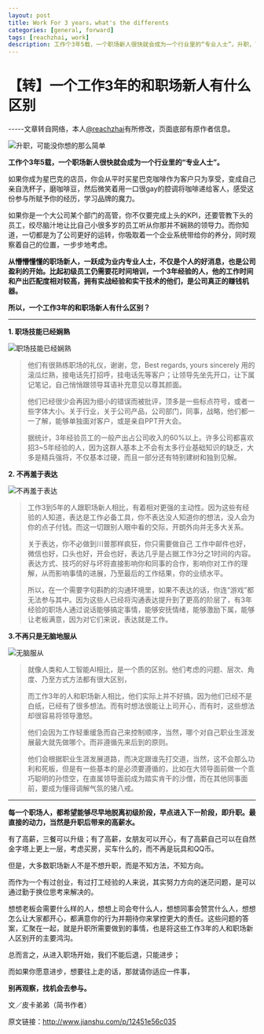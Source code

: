 ```yaml
---
layout: post
title: Work For 3 years，what's the differents
categories: [general, forward]
tags: [reachzhai, work]
description: 工作个3年5载，一个职场新人很快就会成为一个行业里的“专业人士”。升职，可能没你想的那么简单。所以，一个工作3年的和职场新人有什么区别？……<阅读全文>
---
```

# 【转】一个工作3年的和职场新人有什么区别 #
-----文章转自网络，本人[@reachzhai](https://twitter.com/reachzhai "ReachZhai")有所修改，页面底部有原作者信息。

![升职，可能没你想的那么简单](http://upload-images.jianshu.io/upload_images/45202-ec7c142aded690c8.jpg?imageMogr2/auto-orient/strip%7CimageView2/2/w/1240)

**工作个3年5载，一个职场新人很快就会成为一个行业里的“专业人士”。**


如果你成为星巴克的店员，你会从平时买星巴克咖啡作为客户只为享受，变成自己亲自洗杯子，磨咖啡豆，然后微笑着用一口很gay的腔调将咖啡递给客人，感受这份参与所赋予你的经历，学习品牌的魔力。

如果你是一个大公司某个部门的高管，你不仅要完成上头的KPI，还要管教下头的员工，绞尽脑汁地让比自己小很多岁的员工听从你那并不娴熟的领导力。而你知道，一切都是为了公司更好的运转，你吸取着一个企业系统带给你的养分，同时观察着自己的位置，一步步地考虑。

**从懵懵懂懂的职场新人，一跃成为业内专业人士，不仅是个人的好消息，也是公司盈利的开始。比起初级员工仍需要花时间培训，一个3年经验的人，他的工作时间和产出匹配度相对较高，拥有实战经验和实干技术的他们，是公司真正的赚钱机器。**

**所以，一个工作3年的和职场新人有什么区别？**

----------

**1. 职场技能已经娴熟**

![职场技能已经娴熟](http://upload-images.jianshu.io/upload_images/45202-b2ce38ccfc123b1d.png?imageMogr2/auto-orient/strip%7CimageView2/2/w/1240)
> 他们有很熟练职场的礼仪，谢谢，您，Best regards, yours sincerely
> 用的滚瓜烂熟，接电话先打招呼，挂电话先等客户；让领导先坐先开口，让下属记笔记，自己悄悄跟领导耳语补充意见以尊其颜面。
> 
> 
> 他们已经很少会再因为细小的错误而被批评，顶多是一些标点符号，或者一些字体大小。关于行业，关于公司产品，公司部门，同事，战略，他们都一一了解，能够单独面对客户，或是亲自PPT开大会。
> 
> 据统计，3年经验员工的一般产出占公司收入的60%以上。许多公司都喜欢招3~5年经验的人，因为这群人基本上不会有太多行业基础知识的缺乏，大多是精兵强将，不仅基本过硬，而且一部分还有特别建树和独到见解。



 

**2. 不再羞于表达**

![不再羞于表达](http://upload-images.jianshu.io/upload_images/45202-812aa710956f3c33.jpg?imageMogr2/auto-orient/strip%7CimageView2/2/w/1240)
> 工作3到5年的人跟职场新人相比，有着相对更强的主动性。因为这些有经验的人知道，表达是工作必备工具，你不表达没人知道你的想法，没人会为你的点子付钱。而这一切跟别人眼中看的交际，开朗外向并无多大关系。
> 
> 
> 关于表达，你不必做到川普那样疯狂，你只需要做自己
> 工作中邮件也好，微信也好，口头也好，开会也好，表达几乎是占据工作3分之1时间的内容。表达方式、技巧的好与坏将直接影响你和同事的合作，影响你对工作的理解，从而影响事情的进展，乃至最后的工作结果，你的业绩水平。
> 
> 所以，在一个需要字句斟酌的沟通环境里，如果不表达的话，你连“游戏”都无法参与其中。因为这些人已经将沟通表达提升到了更高的阶层了，有3年经验的职场人通过说话能够搞定事情，能够安抚情绪，能够激励下属，能够让老板满意，因为对它们来说，表达就是工作。

**3.不再只是无脑地服从**

![无脑服从](http://image91.360doc.com/DownloadImg/2015/11/0912/61307901_5.jpg)
 
> 就像人类和人工智能AI相比，是一个质的区别。他们考虑的问题、层次、角度、乃至方式方法都有很大区别，
> 
> 而工作3年的人和职场新人相比，他们实际上并不好搞，因为他们已经不是白纸，已经有了很多想法。而有时想法很能让上司开心，而有时，这些想法却很容易将领导激怒。
> 
> 他们会因为工作轻重缓急而自己来控制顺序，当然，哪个对自己职业生涯发展最大就先做哪个。而非遵循先来后到的原则。
> 
> 他们会根据职业生涯发展道路，而决定跟谁先打交道，当然，这不会那么功利和死板，但是有一些基本的是必须要遵循的，比如在大领导面前做一个乖巧聪明的孙悟空，在直属领导面前成为踏实肯干的沙僧，而在其他同事面前，要成为懂得调解气氛的猪八戒。


----------


**每一个职场人，都希望能够尽早地脱离初级阶段，早点进入下一阶段，即升职。最直接的动力，当然是升职后带来的高薪水。**

有了高薪，三餐可以升级；有了高薪，女朋友可以开心，有了高薪自己可以在自然金字塔上更上一层，考虑买房，买车什么的，而不再是玩具和QQ币。

但是，大多数职场新人不是不想升职，而是不知方法，不知方向。

而作为一个有过创业，有过打工经验的人来说，其实努力方向的迷茫问题，是可以通过勤于换位思考来解决的。

想想老板会需要什么样的人，想想上司会夸什么人，想想同事会赞赏什么人，想想怎么让大家都开心，都满意你的行为并期待你来掌控更大的责任。这些问题的答案，汇聚在一起，就是升职所需要做到的事情，也是将这些工作3年的人和职场新人区别开的主要鸿沟。

总而言之，从进入职场开始，我们不能后退，只能进步；

而如果你愿意进步，想要往上走的话，那就请你适应一件事，

**别再观察，找机会去参与。**

文／皮卡弟弟（简书作者）

原文链接：http://www.jianshu.com/p/12451e56c035







